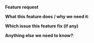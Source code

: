 <!--
This form is for feature requests ONLY!  
If you're looking for help check out [our support guidelines](/SUPPORT.md).
-->
**Feature request**

**What this feature does / why we need it**:

**Which issue this feature fix (if any)**

**Anything else we need to know?**:
